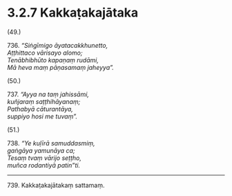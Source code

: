 

# 3.2.7 Kakkaṭakajātaka




(49.)

736\. _“Siṅgīmigo āyatacakkhunetto,_  
_Aṭṭhittaco vārisayo alomo;_  
_Tenābhibhūto kapaṇaṃ rudāmi,_  
_Mā heva maṃ pāṇasamaṃ jaheyya”._  


(50.)

737\. _“Ayya na taṃ jahissāmi,_  
_kuñjaraṃ saṭṭhihāyanaṃ;_  
_Pathabyā cāturantāya,_  
_suppiyo hosi me tuvaṃ”._  


(51.)

738\. _“Ye kuḷīrā samuddasmiṃ,_  
_gaṅgāya yamunāya ca;_  
_Tesaṃ tvaṃ vārijo seṭṭho,_  
_muñca rodantiyā patin”ti._  


---

739\. Kakkaṭakajātakaṃ sattamaṃ.





